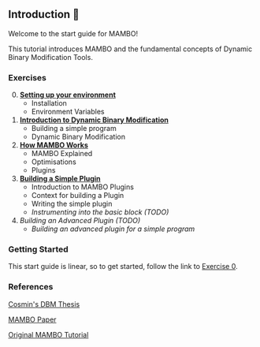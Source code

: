 ## Introduction :wave:

Welcome to the start guide for MAMBO!

This tutorial introduces MAMBO and the fundamental concepts of Dynamic Binary Modification Tools.

### Exercises

0. [**Setting up your environment**](exercise0/README.md)
    - Installation
    - Environment Variables
1. [**Introduction to Dynamic Binary Modification**](exercise1/README.md)
    - Building a simple program
    - Dynamic Binary Modification
2. [**How MAMBO Works**](exercise2/README.md)
    - MAMBO Explained
    - Optimisations
    - Plugins
3. [**Building a Simple Plugin**](exercise3/README.md)
    - Introduction to MAMBO Plugins
    - Context for building a Plugin
    - Writing the simple plugin
    - *Instrumenting into the basic block (TODO)*
4. *Building an Advanced Plugin (TODO)* 
    - *Building an advanced plugin for a simple program*

### Getting Started

This start guide is linear, so to get started, follow the link to [Exercise 0](exercise0/README.md).

### References

[Cosmin's DBM Thesis](https://www.proquest.com/docview/2022986300?pq-origsite=gscholar&fromopenview=true&sourcetype=Dissertations%20&%20Theses)

[MAMBO Paper](https://dl.acm.org/doi/abs/10.1145/2896451)

[Original MAMBO Tutorial](https://github.com/beehive-lab/mambo/tree/master/docs/tutorials/hipeac2024)

